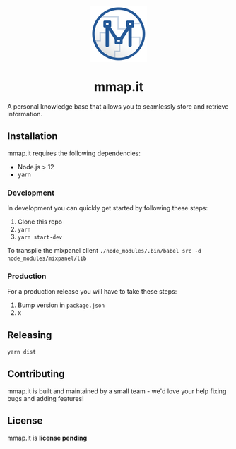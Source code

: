 <p align="center" style="text-align: center;">
  <a href="https://mmap.it/">
     <img align="center" alt="Logo" src="build/icon.png" width="128px"/>
  </a>
  <h1 align="center">mmap.it</h1>
</p>


A personal knowledge base that allows you to seamlessly store and retrieve information.



## Installation

mmap.it requires the following dependencies:

- Node.js > 12
- yarn



### Development

In development you can quickly get started by following these steps:

1. Clone this repo
2. `yarn`
3. `yarn start-dev`

To transpile the mixpanel client
```./node_modules/.bin/babel src -d node_modules/mixpanel/lib```



### Production

For a production release you will have to take these steps:

1. Bump version in `package.json`
2. x



## Releasing
```bash
yarn dist
```



## Contributing

mmap.it is built and maintained by a small team - we'd love your help fixing bugs and adding features!



## License

mmap.it is **license pending**

